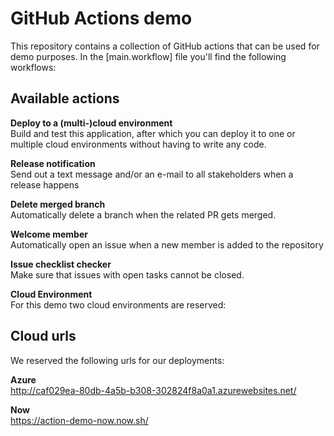 # GitHub Actions demo

This repository contains a collection of GitHub actions that can be used for demo purposes. In the [main.workflow] file you'll find the following workflows:

## Available actions
**Deploy to a (multi-)cloud environment**  
Build and test this application, after which you can deploy it to one or multiple cloud environments without having to write any code.

**Release notification**  
Send out a text message and/or an e-mail to all stakeholders when a release happens
  
**Delete merged branch**  
Automatically delete a branch when the related PR gets merged.
  
**Welcome member**  
Automatically open an issue when a new member is added to the repository
  
**Issue checklist checker**  
Make sure that issues with open tasks cannot be closed.

**Cloud Environment**  
For this demo two cloud environments are reserved:

## Cloud urls
We reserved the following urls for our deployments: 

**Azure**  
http://caf029ea-80db-4a5b-b308-302824f8a0a1.azurewebsites.net/

**Now**  
https://action-demo-now.now.sh/
